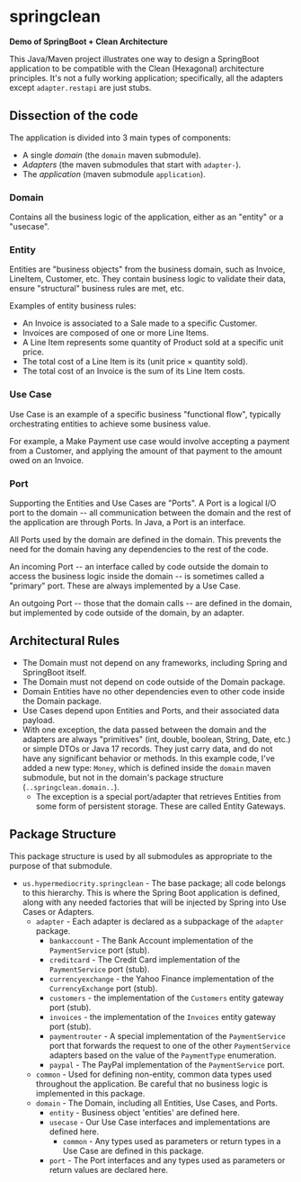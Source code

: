 # springclean

**Demo of SpringBoot + Clean Architecture**

This Java/Maven project illustrates one way to design a SpringBoot application to be compatible with the Clean (Hexagonal) architecture principles. It's not a fully working application; specifically, all the adapters except `adapter.restapi` are just stubs.

## Dissection of the code

The application is divided into 3 main types of components:

-   A single _domain_ (the `domain` maven submodule).
-   _Adapters_ (the maven submodules that start with `adapter-`).
-   The _application_ (maven submodule `application`).

### Domain

Contains all the business logic of the application, either as an "entity" or a "usecase".

### Entity

Entities are "business objects" from the business domain, such as Invoice, LineItem, Customer, etc. They contain business logic to validate their data, ensure "structural" business rules are met, etc.

Examples of entity business rules:

-   An Invoice is associated to a Sale made to a specific Customer.
-   Invoices are composed of one or more Line Items.
-   A Line Item represents some quantity of Product sold at a specific unit price.
-   The total cost of a Line Item is its (unit price &times; quantity sold).
-   The total cost of an Invoice is the sum of its Line Item costs.

### Use Case

Use Case is an example of a specific business "functional flow", typically orchestrating entities to achieve some business value.

For example, a Make Payment use case would involve accepting a payment from a Customer, and applying the amount of that payment to the amount owed on an Invoice.

### Port

Supporting the Entities and Use Cases are "Ports". A Port is a logical I/O port to the domain -- all communication between the domain and the rest of the application are through Ports. In Java, a Port is an interface.

All Ports used by the domain are defined in the domain. This prevents the need for the domain having any dependencies to the rest of the code.

An incoming Port -- an interface called by code outside the domain to access the business logic inside the domain -- is sometimes called a "primary" port. These are always implemented by a Use Case.

An outgoing Port -- those that the domain calls -- are defined in the domain, but implemented by code outside of the domain, by an adapter.

## Architectural Rules

-   The Domain must not depend on any frameworks, including Spring and SpringBoot itself.
-   The Domain must not depend on code outside of the Domain package.
-   Domain Entities have no other dependencies even to other code inside the Domain package.
-   Use Cases depend upon Entities and Ports, and their associated data payload.
-   With one exception, the data passed between the domain and the adapters are always "primitives" (int, double, boolean, String, Date, etc.) or simple DTOs or Java 17 records. They just carry data, and do not have any significant behavior or methods. In this example code, I've added a new type: `Money`, which is defined inside the `domain` maven submodule, but not in the domain's package structure (`..springclean.domain..`).
    -   The exception is a special port/adapter that retrieves Entities from some form of persistent storage. These are called Entity Gateways.

## Package Structure

This package structure is used by all submodules as appropriate to the purpose of that submodule.

-   `us.hypermediocrity.springclean` - The base package; all code belongs to this hierarchy. This is where the Spring Boot application is defined, along with any needed factories that will be injected by Spring into Use Cases or Adapters.
    -   `adapter` - Each adapter is declared as a subpackage of the `adapter` package.
        -   `bankaccount` - The Bank Account implementation of the `PaymentService` port (stub).
        -   `creditcard` - The Credit Card implementation of the `PaymentService` port (stub).
        -   `currencyexchange` - the Yahoo Finance implementation of the `CurrencyExchange` port (stub).
        -   `customers` - the implementation of the `Customers` entity gateway port (stub).
        -   `invoices` - the implementation of the `Invoices` entity gateway port (stub).
        -   `paymentrouter` - A special implementation of the `PaymentService` port that forwards the request to one of the other `PaymentService` adapters based on the value of the `PaymentType` enumeration.
        -   `paypal` - The PayPal implementation of the `PaymentService` port.
    -   `common` - Used for defining non-entity, common data types used throughout the application. Be careful that no business logic is implemented in this package.
    -   `domain` - The Domain, including all Entities, Use Cases, and Ports.
        -   `entity` - Business object 'entities' are defined here.
        -   `usecase` - Our Use Case interfaces and implementations are defined here.
            -   `common` - Any types used as parameters or return types in a Use Case are defined in this package.
        -   `port` - The Port interfaces and any types used as parameters or return values are declared here.

